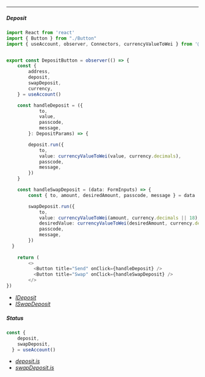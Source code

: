 ------

##### Deposit

```typescript
import React from 'react'
import { Button } from "./Button"
import { useAccount, observer, Connectors, currencyValueToWei } from '@kiroboio/web3-react-safe-transfer'


export const DepositButton = observer(() => {
    const {
        address,
        deposit,
        swapDeposit,
        currency,
    } = useAccount()

    const handleDeposit = ({
            to,
            value,
            passcode,
            message,
        }: DepositParams) => {

        deposit.run({
            to,
            value: currencyValueToWei(value, currency.decimals),
            passcode,
            message,
        })
    }

    const handleSwapDeposit = (data: FormInputs) => {
        const { to, amount, desiredAmount, passcode, message } = data

        swapDeposit.run({
            to,
            value: currencyValueToWei(amount, currency.decimals || 18),
            desiredValue: currencyValueToWei(desiredAmount, currency.decimals || 18),
            passcode,
            message,
        })
  }
    
    return (
        <>
          <Button title="Send" onClick={handleDeposit} />
          <Button title="Swap" onClick={handleSwapDeposit} />
        </>
})
```
- *<a href="/docs/api/stores/interfaces/IAccount#deposit">IDeposit</a>*
- *<a href="/docs/api/stores/interfaces/IAccount#swapdeposit">ISwapDeposit</a>*

##### Status

```typescript
const {
    deposit,
    swapDeposit,
  } = useAccount()
```

- *<a href="/docs/api/stores/interfaces/ICmdStatus">deposit.is</a>*
- *<a href="/docs/api/stores/interfaces/ICmdStatus">swapDeposit.is</a>*
